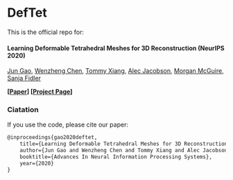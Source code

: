 # DefTet
This is the official repo for:

#### Learning Deformable Tetrahedral Meshes for 3D Reconstruction (NeurIPS 2020)

[Jun Gao](http://www.cs.toronto.edu/~jungao/), [Wenzheng Chen](http://www.cs.toronto.edu/~wenzheng/), [Tommy Xiang](), [Alec Jacobson](https://www.cs.toronto.edu/~jacobson/), [Morgan McGuire](https://research.nvidia.com/person/morgan-mcguire), [Sanja Fidler](http://www.cs.toronto.edu/~fidler/)


**[[Paper](https://arxiv.org/abs/2011.01437)]  [[Project Page](https://nv-tlabs.github.io/DefTet/)]**


### Ciatation
If you use the code, please cite our paper:
```latex
@inproceedings{gao2020deftet,
	title={Learning Deformable Tetrahedral Meshes for 3D Reconstruction},
	author={Jun Gao and Wenzheng Chen and Tommy Xiang and Alec Jacobson and Morgan McGuire and Sanja Fidler},
	booktitle={Advances In Neural Information Processing Systems},
	year={2020}
}
```